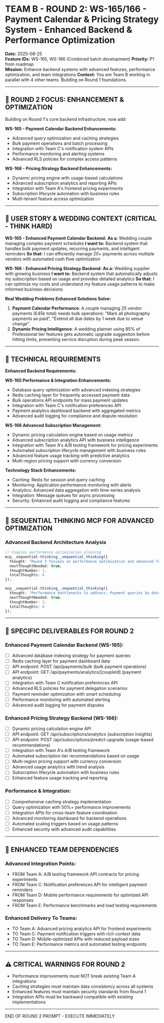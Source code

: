 # TEAM B - ROUND 2: WS-165/166 - Payment Calendar & Pricing Strategy System - Enhanced Backend & Performance Optimization

**Date:** 2025-08-25  
**Feature IDs:** WS-165, WS-166 (Combined batch development)
**Priority:** P1 from roadmap  
**Mission:** Enhance backend systems with advanced features, performance optimization, and team integrations
**Context:** You are Team B working in parallel with 4 other teams. Building on Round 1 foundations.

---

## 🎯 ROUND 2 FOCUS: ENHANCEMENT & OPTIMIZATION

Building on Round 1's core backend infrastructure, now add:

**WS-165 - Payment Calendar Backend Enhancements:**
- Advanced query optimization and caching strategies
- Bulk payment operations and batch processing
- Integration with Team C's notification system APIs
- Performance monitoring and alerting systems
- Advanced RLS policies for complex access patterns

**WS-166 - Pricing Strategy Backend Enhancements:**
- Dynamic pricing engine with usage-based calculations
- Advanced subscription analytics and reporting APIs
- Integration with Team A's frontend pricing experiments
- Subscription lifecycle automation with business rules
- Multi-tenant feature access optimization

---

## 🎯 USER STORY & WEDDING CONTEXT (CRITICAL - THINK HARD)

**WS-165 - Enhanced Payment Calendar Backend:**
**As a:** Wedding couple managing complex payment schedules
**I want to:** Backend system that handles bulk payment updates, recurring payments, and intelligent reminders
**So that:** I can efficiently manage 20+ payments across multiple vendors with automated cash flow optimization

**WS-166 - Enhanced Pricing Strategy Backend:**
**As a:** Wedding supplier with growing business
**I want to:** Backend system that automatically adjusts my subscription based on usage and provides detailed analytics
**So that:** I can optimize my costs and understand my feature usage patterns to make informed business decisions

**Real Wedding Problems Enhanced Solutions Solve:**
1. **Payment Calendar Performance**: A couple managing 25 vendor payments (£45k total) needs bulk operations: "Mark all photography payments as paid", "Extend all due dates by 1 week due to venue change".
2. **Dynamic Pricing Intelligence**: A wedding planner using 85% of Professional tier features gets automatic upgrade suggestion before hitting limits, preventing service disruption during peak season.

---

## 🎯 TECHNICAL REQUIREMENTS

**Enhanced Backend Requirements:**

**WS-165 Performance & Integration Enhancements:**
- Database query optimization with advanced indexing strategies
- Redis caching layer for frequently accessed payment data
- Bulk operations API endpoints for mass payment updates
- Integration with Team C's notification preferences API
- Payment analytics dashboard backend with aggregated metrics
- Advanced audit logging for compliance and dispute resolution

**WS-166 Advanced Subscription Management:**
- Dynamic pricing calculation engine based on usage metrics
- Advanced subscription analytics API with business intelligence
- Integration with Team A's A/B testing framework for pricing experiments
- Automated subscription lifecycle management with business rules
- Advanced feature usage tracking with predictive analytics
- Multi-region pricing support with currency conversion

**Technology Stack Enhancements:**
- Caching: Redis for session and query caching
- Monitoring: Application performance monitoring with alerts
- Analytics: Advanced data aggregation with time-series analysis
- Integration: Message queues for async processing
- Security: Enhanced audit logging and compliance features

---

## 🧠 SEQUENTIAL THINKING MCP FOR ADVANCED OPTIMIZATION

### Advanced Backend Architecture Analysis
```typescript
// Complex performance optimization planning
mcp__sequential-thinking__sequential_thinking({
  thought: "Round 2 focuses on performance optimization and advanced features. For payment calendar: need to optimize queries for couples with 50+ payments, implement caching for dashboard aggregations, add bulk operations for efficiency. For subscription system: need dynamic pricing calculations, usage analytics aggregation, automated tier recommendations. Both systems need enhanced monitoring and alerting.",
  nextThoughtNeeded: true,
  thoughtNumber: 1,
  totalThoughts: 6
});

mcp__sequential-thinking__sequential_thinking({
  thought: "Performance bottlenecks to address: Payment queries by date range (add composite indexes), subscription feature checks (implement caching), analytics aggregations (use materialized views). Need Redis caching strategy: payment summaries (5min TTL), feature access (1hr TTL), usage analytics (daily refresh).",
  nextThoughtNeeded: true,
  thoughtNumber: 2,
  totalThoughts: 6
});
```

---

## 🎯 SPECIFIC DELIVERABLES FOR ROUND 2

### Enhanced Payment Calendar Backend (WS-165):
- [ ] Advanced database indexing strategy for payment queries
- [ ] Redis caching layer for payment dashboard data
- [ ] API endpoint: POST /api/payments/bulk (bulk payment operations)
- [ ] API endpoint: GET /api/payments/analytics/[coupleId] (payment analytics)
- [ ] Integration with Team C notification preferences API
- [ ] Advanced RLS policies for payment delegation scenarios
- [ ] Payment reminder optimization with smart scheduling
- [ ] Performance monitoring with automated alerting
- [ ] Advanced audit logging for payment disputes

### Enhanced Pricing Strategy Backend (WS-166):
- [ ] Dynamic pricing calculation engine API
- [ ] API endpoint: GET /api/subscriptions/analytics (subscription insights)
- [ ] API endpoint: POST /api/subscriptions/predict-upgrade (usage-based recommendations)
- [ ] Integration with Team A's A/B testing framework
- [ ] Automated subscription tier recommendations based on usage
- [ ] Multi-region pricing support with currency conversion
- [ ] Advanced usage analytics with trend analysis
- [ ] Subscription lifecycle automation with business rules
- [ ] Enhanced feature usage tracking and reporting

### Performance & Integration:
- [ ] Comprehensive caching strategy implementation
- [ ] Query optimization with 50%+ performance improvements
- [ ] Integration APIs for cross-team feature coordination
- [ ] Advanced monitoring dashboard for backend operations
- [ ] Automated scaling triggers based on usage patterns
- [ ] Enhanced security with advanced audit capabilities

---

## 🔗 ENHANCED TEAM DEPENDENCIES

### Advanced Integration Points:
- FROM Team A: A/B testing framework API contracts for pricing experiments
- FROM Team C: Notification preferences API for intelligent payment reminders
- FROM Team D: Mobile performance requirements for optimized API responses
- FROM Team E: Performance benchmarks and load testing requirements

### Enhanced Delivery To Teams:
- TO Team A: Advanced pricing analytics API for frontend experiments
- TO Team C: Payment notification triggers with rich context data
- TO Team D: Mobile-optimized APIs with reduced payload sizes
- TO Team E: Performance metrics and automated testing endpoints

---

## ⚠️ CRITICAL WARNINGS FOR ROUND 2
- Performance improvements must NOT break existing Team A integrations
- Caching strategies must maintain data consistency across all systems
- Enhanced features must maintain security standards from Round 1
- Integration APIs must be backward compatible with existing implementations

---

END OF ROUND 2 PROMPT - EXECUTE IMMEDIATELY